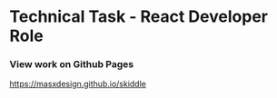 # Technical Task - React Developer Role

### View work on Github Pages
https://masxdesign.github.io/skiddle